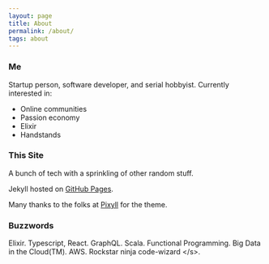 ```yaml
---
layout: page
title: About
permalink: /about/
tags: about
---
```


### Me

Startup person, software developer, and serial hobbyist.  Currently interested in:

- Online communities
- Passion economy
- Elixir
- Handstands

### This Site

A bunch of tech with a sprinkling of other random stuff.

Jekyll hosted on [GitHub Pages](https://github.com/alexkuang/alexkuang.github.io).

Many thanks to the folks at [Pixyll](https://github.com/johno/pixyll) for the theme.

### Buzzwords

Elixir.  Typescript, React.  GraphQL.  Scala.  Functional Programming.  Big Data in the Cloud(TM).  AWS.  Rockstar ninja
code-wizard &lt;/s&gt;.
